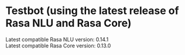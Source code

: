 # Testbot (using the latest release of Rasa NLU and Rasa Core)

Latest compatible Rasa NLU version: 0.14.1  
Latest compatible Rasa Core version: 0.13.0
